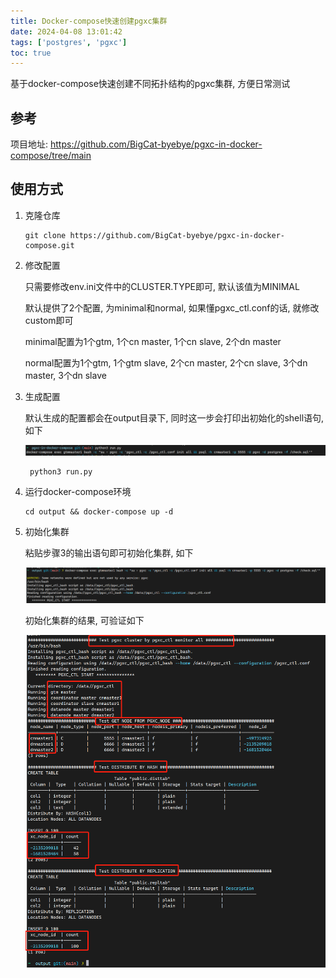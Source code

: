 ```yaml
---
title: Docker-compose快速创建pgxc集群
date: 2024-04-08 13:01:42
tags: ['postgres', 'pgxc']
toc: true
---
```


基于docker-compose快速创建不同拓扑结构的pgxc集群, 方便日常测试

<!--more-->

## 参考

项目地址: https://github.com/BigCat-byebye/pgxc-in-docker-compose/tree/main

## 使用方式

1. 克隆仓库

    ``` shell
    git clone https://github.com/BigCat-byebye/pgxc-in-docker-compose.git
    ```

2. 修改配置

    只需要修改env.ini文件中的CLUSTER.TYPE即可, 默认该值为MINIMAL

    默认提供了2个配置, 为minimal和normal, 如果懂pgxc_ctl.conf的话, 就修改custom即可

    minimal配置为1个gtm, 1个cn master, 1个cn slave, 2个dn master

    normal配置为1个gtm, 1个gtm slave, 2个cn master, 2个cn slave, 3个dn master, 3个dn slave


3. 生成配置

    默认生成的配置都会在output目录下, 同时这一步会打印出初始化的shell语句, 如下

    ![alt text](../images/image-2024040807.png)

    ``` shell
     python3 run.py
     ```
    
4. 运行docker-compose环境

    ``` shell
    cd output && docker-compose up -d
    ```

5. 初始化集群

    粘贴步骤3的输出语句即可初始化集群, 如下
    
    ![alt text](../images/image-2024040808.png)
    
    初始化集群的结果, 可验证如下

    ![alt text](../images/image-2024040809.png)


